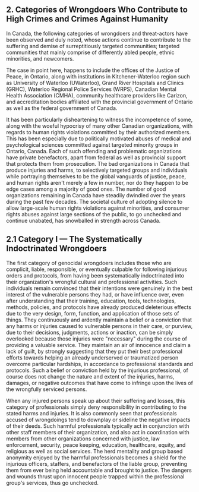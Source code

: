 ## 2. Categories of Wrongdoers Who Contribute to High Crimes and Crimes Against Humanity

In Canada, the following categories of wrongdoers and threat-actors have been observed and duly noted, whose actions continue to contribute to the suffering and demise of surreptitiously targeted communities; targeted communities that mainly comprise of differently abled people, ethnic minorities, and newcomers.

The case in point here, happens to include the offices of the Justice of Peace, in Ontario, along with institutions in Kitchener-Waterloo region such as University of Waterloo (UWaterloo), Grand River Hospitals and Clinics (GRHC), Waterloo Regional Police Services (WRPS), Canadian Mental Health Association (CMHA), community healthcare providers like Carizon, and accreditation bodies affiliated with the provincial government of Ontario as well as the federal government of Canada. 

It has been particularly disheartening to witness the incompetence of some, along with the woeful hypocrisy of many other Canadian organizations, with regards to human rights violations committed by their authorized members. This has been especially due to politically motivated abuses of medical and psychological sciences committed against targeted minority groups in Ontario, Canada. Each of such offending and problematic organizations have private benefactors, apart from federal as well as provincial support that protects them from prosecution. The bad organizations in Canada that produce injuries and harms, to selectively targeted groups and individuals while portraying themselves to be the global vanguards of justice, peace, and human rights aren't merely a few in number, nor do they happen to be edge cases among a majority of good ones. The number of good organizations remaining in Canada have steadily dwindled over the years during the past few decades. The societal culture of adopting silence to allow large-scale human rights violations against minorities, and consumer rights abuses against large sections of the public, to go unchecked and continue unabated, has snowballed in strength across Canada.

## 2.1 Category I — The Systematically Indoctrinated Wrongdoers

The first category of genocidal wrongdoers includes those who are complicit, liable, responsible, or eventually culpable for following injurious orders and protocols, from having been systematically indoctrinated into their organization's wrongful cultural and professional activities. Such individuals remain convinced that their intentions were genuinely in the best interest of the vulnerable persons they had, or have influence over, even after understanding that their training, education, tools, technologies, methods, policies, and protocols have already produced deleterious effects due to the very design, form, function, and application of those sets of things. They continuously and ardently maintain a belief or a conviction that any harms or injuries caused to vulnerable persons in their care, or purview, due to their decisions, judgments, actions or inaction, can be simply overlooked because those injuries were "necessary" during the course of providing a valuable service. They maintain an air of innocence and claim a lack of guilt, by strongly suggesting that they put their best professional efforts towards helping an already underserved or traumatized person overcome particular hardships, in accordance to professional standards and protocols. Such a belief or conviction held by the injurious professional, of course does not change the nature and extent of the injuries, harms, damages, or negative outcomes that have come to infringe upon the lives of the wrongfully serviced persons.

When any injured persons speak up about their suffering and losses, this category of professionals simply deny responsibility in contributing to the stated harms and injuries. It is also commonly seen that professionals accused of wrongdoings tend to downplay or sideline the negative impacts of their deeds. Such harmful professionals typically act in conjunction with other staff members of their organization, and also act in coordination with members from other organizations concerned with justice, law enforcement, security, peace keeping, education, healthcare, equity, and religious as well as social services. The herd mentality and group based anonymity enjoyed by the harmful professionals becomes a shield for the injurious officers, staffers, and benefactors of the liable group, preventing them from ever being held accountable and brought to justice. The dangers and wounds thrust upon innocent people trapped within the professional group's services, thus go unchecked.

